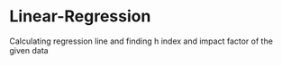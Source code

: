 # Linear-Regression
Calculating regression line and finding h index and impact factor of the given data
